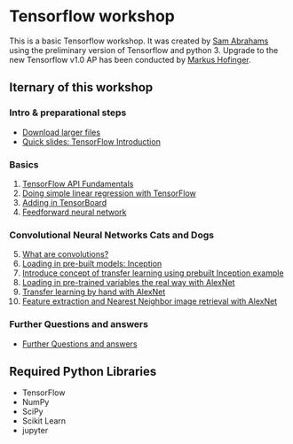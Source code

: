 # Tensorflow workshop
This is a basic Tensorflow workshop. It was created by [Sam Abrahams](https://github.com/samjabrahams) using the preliminary version of Tensorflow and python 3. Upgrade to the new Tensorflow v1.0 AP has been conducted by [Markus Hofinger](https://github.com/hofingermarkus).

## Iternary of this workshop
### Intro & preparational steps
* [Download larger files](00%20Get%20Training%20and%20Graph%20Data.ipynb)<br>
* [Quick slides: TensorFlow Introduction](https://docs.google.com/presentation/d/1ccO_czXmGSWKQJMWV63nsblFCNgGxyex2wxc9hwPiIM/edit?usp=sharing)

### Basics
01. [TensorFlow API Fundamentals](01%20TensorFlow%20Fundamentals.ipynb)<br>
02. [Doing simple linear regression with TensorFlow](02%20Linear%20Regression.ipynb)<br>
03. [Adding in TensorBoard](03%20Linear%20TensorBoard.ipynb)<br>
04. [Feedforward neural network](04%20Feedforward%20Network.ipynb)

### Convolutional Neural Networks Cats and Dogs
05. [What are convolutions?](05%20Convolutional%20Networks.ipynb)<br>
06. [Loading in pre-built models: Inception](06%20Inception%20Viewer.ipynb)<br>
07. [Introduce concept of transfer learning using prebuilt Inception example](07%20Inception%20Retraining.ipynb)<br>
08. [Loading in pre-trained variables the real way with AlexNet](08%20Create%20Base%20AlexNet.ipynb)<br>
09. [Transfer learning by hand with AlexNet](09%20AlexNet%20Transfer%20Learning.ipynb)<br>
10. [Feature extraction and Nearest Neighbor image retrieval with AlexNet](10%20AlexNet%20Image%20Retrieval.ipynb)

### Further Questions and answers
* [Further Questions and answers](Question%20Notes.ipynb)<br>

## Required Python Libraries
* TensorFlow
* NumPy
* SciPy
* Scikit Learn
* jupyter
